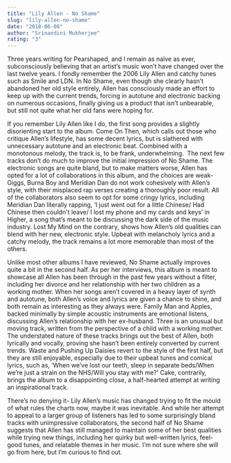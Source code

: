 ```yaml
---
title: "Lily Allen - No Shame"
slug: "lily-allen-no-shame"
date: "2018-06-08"
author: "Srinandini Mukherjee"
rating: "3"
---
```


Three years writing for Pearshaped, and I remain as naïve as ever, subconsciously believing that an artist’s music won’t have changed over the last twelve years. I fondly remember the 2006 Lily Allen and catchy tunes such as Smile and LDN. In No Shame, even though she clearly hasn’t abandoned her old style entirely, Allen has consciously made an effort to keep up with the current trends, forcing in autotune and electronic backing on numerous occasions, finally giving us a product that isn’t unbearable, but still not quite what her old fans were hoping for.

If you remember Lily Allen like I do, the first song provides a slightly disorienting start to the album. Come On Then, which calls out those who critique Allen’s lifestyle, has some decent lyrics, but is slathered with unnecessary autotune and an electronic beat. Combined with a monotonous melody, the track is, to be frank, underwhelming.  The next few tracks don’t do much to improve the initial impression of No Shame. The electronic songs are quite bland, but to make matters worse, Allen has opted for a lot of collaborations in this album, and the choices are weak- Giggs, Burna Boy and Meridian Dan do not work cohesively with Allen’s style, with their misplaced rap verses creating a thoroughly poor result. All of the collaborators also seem to opt for some cringy lyrics, including Meridian Dan literally rapping, ‘I just went out for a little Chinese/ Had Chinese then couldn't leave/ I lost my phone and my cards and keys’ in Higher, a song that’s meant to be discussing the dark side of the music industry. Lost My Mind on the contrary, shows how Allen’s old qualities can blend with her new, electronic style. Upbeat with melancholy lyrics and a catchy melody, the track remains a lot more memorable than most of the others.

Unlike most other albums I have reviewed, No Shame actually improves quite a bit in the second half. As per her interviews, this album is meant to showcase all Allen has been through in the past few years without a filter, including her divorce and her relationship with her two children as a working mother. When her songs aren’t covered in a heavy layer of synth and autotune, both Allen’s voice and lyrics are given a chance to shine, and both remain as interesting as they always were. Family Man and Apples, backed minimally by simple acoustic instruments are emotional listens, discussing Allen’s relationship with her ex-husband. Three is an unusual but moving track, written from the perspective of a child with a working mother. The understated nature of these tracks brings out the best of Allen, both lyrically and vocally, proving she hasn’t been entirely converted by current trends. Waste and Pushing Up Daisies revert to the style of the first half, but they are still enjoyable, especially due to their upbeat tunes and comical lyrics, such as, ‘When we’ve lost our teeth, sleep in separate beds/When we’re just a strain on the NHS/Will you stay with me?’ Cake, contrarily, brings the album to a disappointing close, a half-hearted attempt at writing an inspirational track.

There’s no denying it- Lily Allen’s music has changed trying to fit the mould of what rules the charts now, maybe it was inevitable. And while her attempt to appeal to a larger group of listeners has led to some surprisingly bland tracks with unimpressive collaborators, the second half of No Shame suggests that Allen has still managed to maintain some of her best qualities while trying new things, including her quirky but well-written lyrics, feel-good tunes, and relatable themes in her music. I’m not sure where she will go from here, but I’m curious to find out.
